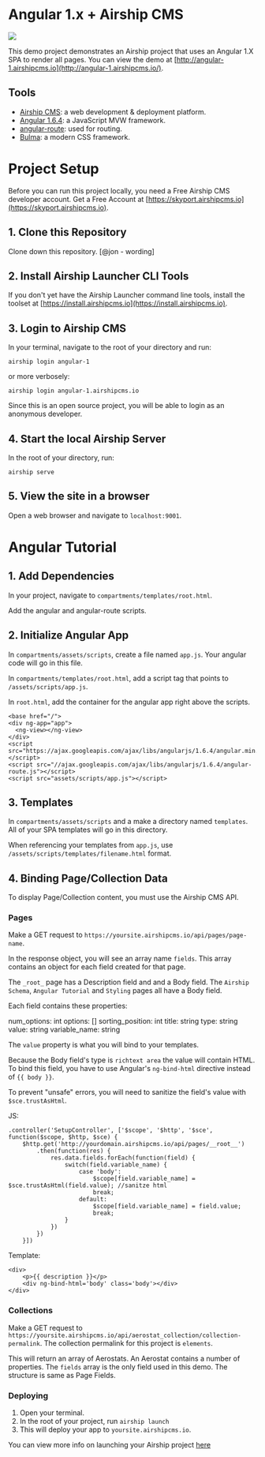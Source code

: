 # Angular 1.x + Airship CMS
<img src="https://cdn.rawgit.com/AirshipCMS/angular-1.airshipcms.io/86c6751d/assets/angular-airship-red.svg">

This demo project demonstrates an Airship project that uses an Angular 1.X SPA to render all pages.
You can view the demo at [http://angular-1.airshipcms.io](http://angular-1.airshipcms.io/).

## Tools
- [Airship CMS](https://airshipcms.io): a web development & deployment platform.
- [Angular 1.6.4](https://angularjs.org): a JavaScript MVW framework.
- [angular-route](https://www.npmjs.com/package/angular-route): used for routing.
- [Bulma](http://bulma.io/): a modern CSS framework.

# Project Setup

Before you can run this project locally, you need a Free Airship CMS developer account. Get a Free Account at [https://skyport.airshipcms.io](https://skyport.airshipcms.io).

## 1. Clone this Repository
Clone down this repository. [@jon - wording]

## 2. Install Airship Launcher CLI Tools
If you don't yet have the Airship Launcher command line tools, install the toolset at [https://install.airshipcms.io](https://install.airshipcms.io).

## 3. Login to Airship CMS
In your terminal, navigate to the root of your directory and run:
```
airship login angular-1
```
or more verbosely:
```
airship login angular-1.airshipcms.io
```
Since this is an open source project, you will be able to login as an anonymous developer.

## 4. Start the local Airship Server
In the root of your directory, run:
```
airship serve
```

## 5. View the site in a browser
Open a web browser and navigate to `localhost:9001`.

# Angular Tutorial

## 1. Add Dependencies

In your project, navigate to `compartments/templates/root.html`.

Add the angular and angular-route scripts.

## 2. Initialize Angular App

In `compartments/assets/scripts`, create a file named `app.js`. Your angular code will go in this file.

In `compartments/templates/root.html`, add a script tag that points to `/assets/scripts/app.js`.

In `root.html`, add the container for the angular app right above the scripts.

```
<base href="/">
<div ng-app="app">
  <ng-view></ng-view>
</div>
<script src="https://ajax.googleapis.com/ajax/libs/angularjs/1.6.4/angular.min.js"></script>
<script src="//ajax.googleapis.com/ajax/libs/angularjs/1.6.4/angular-route.js"></script>
<script src="assets/scripts/app.js"></script>
```

## 3. Templates

In `compartments/assets/scripts` and a make a directory named `templates`.
All of your SPA templates will go in this directory.

When referencing your templates from `app.js`, use `/assets/scripts/templates/filename.html` format.

## 4. Binding Page/Collection Data

To display Page/Collection content, you must use the Airship CMS API.

### Pages

Make a GET request to `https://yoursite.airshipcms.io/api/pages/page-name`.

In the response object, you will see an array name `fields`.
This array contains an object for each field created for that page.

The `_root_` page has a Description field and and a Body field.
The `Airship Schema`, `Angular Tutorial` and `Styling` pages all have a Body field.

Each field contains these properties:

num_options: int
options: []
sorting_position: int
title: string
type: string
value: string
variable_name: string

The `value` property is what you will bind to your templates.

Because the Body field's type is `richtext area` the value will contain HTML. To bind this field, you have to use Angular's `ng-bind-html` directive instead of `{{ body }}`. 

To prevent "unsafe" errors, you will need to sanitize the field's value with `$sce.trustAsHtml`.

JS:

```
.controller('SetupController', ['$scope', '$http', '$sce', function($scope, $http, $sce) {
    $http.get('http://yourdomain.airshipcms.io/api/pages/__root__')
        .then(function(res) {
          	res.data.fields.forEach(function(field) {
            	switch(field.variable_name) {
              		case 'body':
                		$scope[field.variable_name] = $sce.trustAsHtml(field.value); //sanitze html
                		break;
              		default:
                		$scope[field.variable_name] = field.value;
                		break;
            	}
          	})
        })
    }])
```

Template:

```
<div>
	<p>{{ description }}</p>
	<div ng-bind-html='body' class='body'></div>
</div>
```

### Collections

Make a GET request to `https://yoursite.airshipcms.io/api/aerostat_collection/collection-permalink`.
The collection permalink for this project is `elements`.

This will return an array of Aerostats.
An Aerostat contains a number of properties. The `fields` array is the only field used in this demo.
The structure is same as Page Fields.

### Deploying

  1. Open your terminal.
  2. In the root of your project, run `airship launch`
  3. This will deploy your app to `yoursite.airshipcms.io`.

You can view more info on launching your Airship project [here](http://airshipcms.io/documentation/view/airship-cli-commands)
